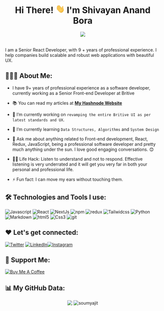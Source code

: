 <h1 align="center">Hi There! <img src="https://raw.githubusercontent.com/ABSphreak/ABSphreak/master/gifs/Hi.gif" width="30px"> I'm Shivayan Anand Bora</h1>

<!--
**shivayan-bora/shivayan-bora** is a ✨ _special_ ✨ repository because its `README.md` (this file) appears on your GitHub profile.
Here are some ideas to get you started: -->

<div align="center">
  <img src ="https://pbs.twimg.com/profile_banners/266143917/1614525436/1500x500" />
  
</div>

 <br/>
 
 I am a Senior React Developer, with 9 + years of professional experience. I help companies build scalable and robust web applications with beautiful UX.

## 👨🏻‍💻 About Me:
- I have 9+ years of professional experience as a software developer, currently working as a Senior Front-end Developer at Britive

- 📚 You can read my articles at **[My Hashnode Website](https://shivayanbora.hashnode.dev/)**

- 🔭 I’m currently working on `revamping the entire Britive UI as per latest standards and UX`.

- 🌱 I’m currently learning `Data Structures, Algorithms` and `System Design`

- 💬 Ask me about anything related to Front-end development, React, Redux, JavaScript, being a professional software developer and pretty much anything under the sun. I love good engaging conversations. 😊

- 👨‍💻 Life Hack: Listen to understand and not to respond. Effective listening is very underrated and it will get you very far in both your personal and professional life.

- ⚡ Fun fact: I can move my ears without touching them.

## 🛠️ Technologies and Tools I use:

<p>
<img alt="Javascript" src="https://img.shields.io/badge/JavaScript-323330?style=for-the-badge&logo=javascript&logoColor=F7DF1E"  height="25px"/>
<img alt="React" src="https://img.shields.io/badge/React-20232A?style=for-the-badge&logo=react&logoColor=61DAFB" height="25px"/>
<img alt="NextJs" src="https://img.shields.io/badge/Next-black?style=for-the-badge&logo=next.js&logoColor=white" height="25px"/>
<img alt="npm" src="https://img.shields.io/badge/NPM-%23000000.svg?style=for-the-badge&logo=npm&logoColor=white" height="25px"/>
<img alt="redux" src="https://img.shields.io/badge/-Redux-764ABC?style=flat-square&logo=redux&logoColor=white" height="25px"/>
<img alt="Tailwidcss" src="https://img.shields.io/badge/Tailwind_CSS-38B2AC?style=for-the-badge&logo=tailwind-css&logoColor=white" height="25px"/>
<img alt="Python" src="https://img.shields.io/badge/Python-14354C?style=for-the-badge&logo=python&logoColor=white" height="25px"/>
<img alt="Markdown" src="https://img.shields.io/badge/Markdown-000000?style=for-the-badge&logo=markdown&logoColor=white"  height="25px"/>
<img alt="html5" src="https://img.shields.io/badge/HTML5-E34F26?style=for-the-badge&logo=html5&logoColor=white" height="25px"/>
<img alt="Css3" src="https://img.shields.io/badge/CSS3-1572B6?style=for-the-badge&logo=css3&logoColor=white" height="25px"/>
<img alt="git" src="https://img.shields.io/badge/-Git-F05032?style=flat-square&logo=git&logoColor=white" height="25px"/>
</p>

## ❤️ Let's get connected:

<p><a href="https://twitter.com/shivayanbora" target="_blank"><img alt="Twitter" src="https://img.shields.io/badge/twitter-%231DA1F2.svg?&style=for-the-badge&logo=twitter&logoColor=white"  height="30px"/></a> <a href="https://www.linkedin.com/in/shivayan-bora/" target="_blank"><img alt="LinkedIn" src="https://img.shields.io/badge/linkedin-%230077B5.svg?&style=for-the-badge&logo=linkedin&logoColor=white"  height="30px"/></a><a href="https://www.instagram.com/shivayanbora/" target="_blank"><img alt="Instagram" src="https://img.shields.io/badge/Instagram-E4405F?style=for-the-badge&logo=instagram&logoColor=white"  height="30px"/></a>
</p>

## 🤝 Support Me:

<a href="https://www.buymeacoffee.com/borashivayQ" target="_blank"><img src="https://cdn.buymeacoffee.com/buttons/v2/default-violet.png" alt="Buy Me A Coffee" height="60px" width="200px"></a>

## 📊 My GitHub Data:

<div align="center">
  <img align="center" src="https://github-readme-stats.anuraghazra1.vercel.app/api?username=shivayan-bora&show_icons=true" />
  <img align="center" src="https://github-readme-streak-stats.herokuapp.com/?user=shivayan-bora&" alt="soumyajit" />
</div>
